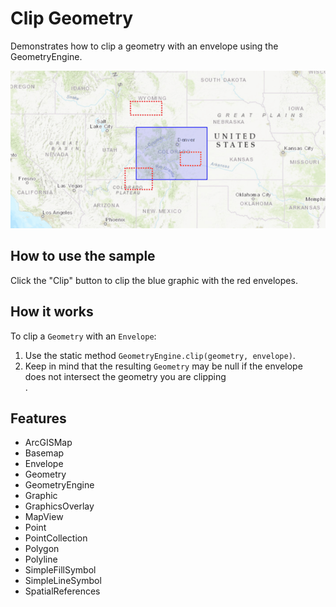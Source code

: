 <h1>Clip Geometry</h1>

<p>Demonstrates how to clip a geometry with an envelope using the GeometryEngine.</p>

<p><img src="ClipGeometry.gif"/></p>

<h2>How to use the sample</h2>

<p>Click the "Clip" button to clip the blue graphic with the red envelopes.</p>

<h2>How it works</h2>

<p>To clip a <code>Geometry</code> with an <code>Envelope</code>:</p>

<ol>
    <li>Use the static method <code>GeometryEngine.clip(geometry, envelope)</code>.</li>
    <li>Keep in mind that the resulting <code>Geometry</code> may be null if the envelope does not intersect the 
    geometry you are clipping</li>.</code>
</ol>

<h2>Features</h2>

<ul>
    <li>ArcGISMap</li>
    <li>Basemap</li>
    <li>Envelope</li>
    <li>Geometry</li>
    <li>GeometryEngine</li>
    <li>Graphic</li>
    <li>GraphicsOverlay</li>
    <li>MapView</li>
    <li>Point</li>
    <li>PointCollection</li>
    <li>Polygon</li>
    <li>Polyline</li>
    <li>SimpleFillSymbol</li>
    <li>SimpleLineSymbol</li>
    <li>SpatialReferences</li>
</ul>
